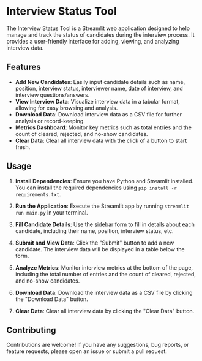 # Interview Status Tool

The Interview Status Tool is a Streamlit web application designed to help manage and track the status of candidates during the interview process. It provides a user-friendly interface for adding, viewing, and analyzing interview data.

## Features

- **Add New Candidates**: Easily input candidate details such as name, position, interview status, interviewer name, date of interview, and interview questions/answers.
- **View Interview Data**: Visualize interview data in a tabular format, allowing for easy browsing and analysis.
- **Download Data**: Download interview data as a CSV file for further analysis or record-keeping.
- **Metrics Dashboard**: Monitor key metrics such as total entries and the count of cleared, rejected, and no-show candidates.
- **Clear Data**: Clear all interview data with the click of a button to start fresh.

## Usage

1. **Install Dependencies**: Ensure you have Python and Streamlit installed. You can install the required dependencies using `pip install -r requirements.txt`.

2. **Run the Application**: Execute the Streamlit app by running `streamlit run main.py` in your terminal.

3. **Fill Candidate Details**: Use the sidebar form to fill in details about each candidate, including their name, position, interview status, etc.

4. **Submit and View Data**: Click the "Submit" button to add a new candidate. The interview data will be displayed in a table below the form.

5. **Analyze Metrics**: Monitor interview metrics at the bottom of the page, including the total number of entries and the count of cleared, rejected, and no-show candidates.

6. **Download Data**: Download the interview data as a CSV file by clicking the "Download Data" button.

7. **Clear Data**: Clear all interview data by clicking the "Clear Data" button.

## Contributing

Contributions are welcome! If you have any suggestions, bug reports, or feature requests, please open an issue or submit a pull request.


